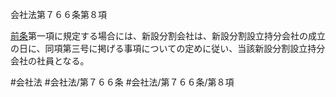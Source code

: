 会社法第７６６条第８項

[前条](会社法＿＿＿＿第７６５条第１項)第一項に規定する場合には、新設分割会社は、新設分割設立持分会社の成立の日に、同項第三号に掲げる事項についての定めに従い、当該新設分割設立持分会社の社員となる。

#会社法
#会社法/第７６６条
#会社法/第７６６条/第８項
